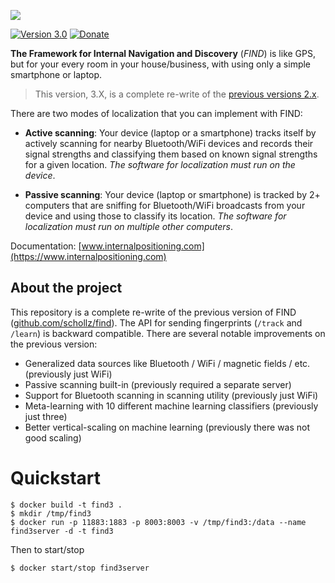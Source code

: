 [![](https://raw.githubusercontent.com/schollz/find/master/static/splash.gif)](https://www.internalpositioning.com/)

[![Version 3.0](https://img.shields.io/badge/version-3.0.0-brightgreen.svg)](https://www.internalpositioning.com/guide/development/) 
[![Donate](https://img.shields.io/badge/donate-$1-brown.svg)](https://www.paypal.me/ZackScholl/1.00)
 
**The Framework for Internal Navigation and Discovery** (_FIND_) is like GPS, but for your every room in your house/business, with using only a simple smartphone or laptop.

> This version, 3.X, is a complete re-write of the [previous versions 2.x](https://github.com/schollz/find).

There are two modes of localization that you can implement with FIND:

- **Active scanning**: Your device (laptop or a smartphone) tracks itself by actively scanning for nearby Bluetooth/WiFi devices and records their signal strengths and classifying them based on known signal strengths for a given location. *The software for localization must run on the device*.

- **Passive scanning**: Your device (laptop or smartphone) is tracked by 2+ computers that are sniffing for Bluetooth/WiFi broadcasts from your device and using those to classify its location. *The software for localization must run on multiple other computers*.

Documentation: [www.internalpositioning.com](https://www.internalpositioning.com)

## About the project

This repository is a complete re-write of the previous version of FIND ([github.com/schollz/find](https://github.com/schollz/find)). The API for sending fingerprints (`/track` and `/learn`) is backward compatible. There are several notable improvements on the previous version:

- Generalized data sources like Bluetooth / WiFi / magnetic fields / etc. (previously just WiFi)
- Passive scanning built-in (previously required a separate server)
- Support for Bluetooth scanning in scanning utility (previously just WiFi)
- Meta-learning with 10 different machine learning classifiers (previously just three)
- Better vertical-scaling on machine learning (previously there was not good scaling)

# Quickstart

```
$ docker build -t find3 .
$ mkdir /tmp/find3
$ docker run -p 11883:1883 -p 8003:8003 -v /tmp/find3:/data --name find3server -d -t find3
```

Then to start/stop

```
$ docker start/stop find3server
```
